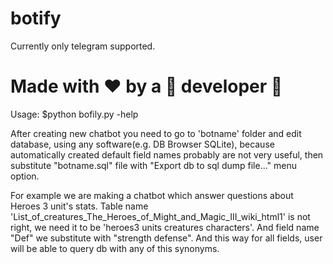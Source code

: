 # botify
Currently only telegram supported.

<h1>Made with ❤️ by a 🍌 developer 👻</h1>


Usage: $python bofily.py -help

After creating new chatbot you need to go to 'botname' folder and edit database, using any software(e.g. DB Browser SQLite), because automatically created default field names probably are not very useful, then substitute "botname.sql" file with "Export db to sql dump file..." menu option. 

For example we are making a chatbot which answer questions about Heroes 3 unit's stats. Table name 'List_of_creatures_The_Heroes_of_Might_and_Magic_III_wiki_html1' is not right, we need it to be 'heroes3 units creatures characters'. And field name "Def" we substitute with "strength defense". And this way for all fields, user will be able to query db with any of this synonyms.
